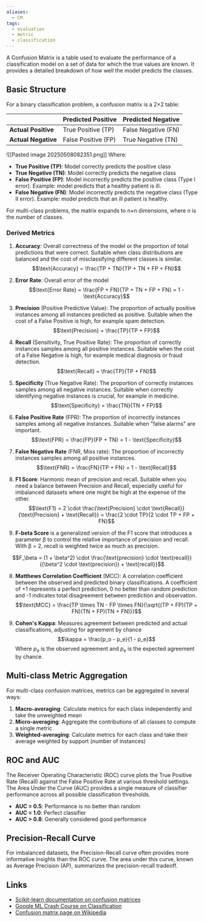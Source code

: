 ```yaml
---
aliases:
  - CM
tags:
  - evaluation
  - metric
  - classification
---
```

A Confusion Matrix is a table used to evaluate the performance of a classification model on a set of data for which the true values are known. It provides a detailed breakdown of how well the model predicts the classes.
## Basic Structure

For a binary classification problem, a confusion matrix is a 2×2 table:

|                    | Predicted Positive   | Predicted Negative   |
|--------------------|----------------------|----------------------|
| **Actual Positive**| True Positive (TP)   | False Negative (FN)  |
| **Actual Negative**| False Positive (FP)  | True Negative (TN)   |
![[Pasted image 20250508082351.png]]
Where:
- **True Positive (TP)**: Model correctly predicts the positive class
- **True Negative (TN)**: Model correctly predicts the negative class
- **False Positive (FP)**: Model incorrectly predicts the positive class (Type I error). Example: model predicts that a healthy patient is ill.
- **False Negative (FN)**: Model incorrectly predicts the negative class (Type II error). Example: model predicts that an ill patient is healthy.

For multi-class problems, the matrix expands to n×n dimensions, where n is the number of classes.

### Derived Metrics


1. **Accuracy**: Overall correctness of the model or the proportion of total predictions that were correct. Suitable when class distributions are balanced and the cost of misclassifying different classes is similar.
   $$\text{Accuracy} = \frac{TP + TN}{TP + TN + FP + FN}$$

2. **Error Rate**: Overall error of the model
   $$\text{Error Rate} = \frac{FP + FN}{TP + TN + FP + FN} = 1 - \text{Accuracy}$$


3. **Precision** (Positive Predictive Value): The proportion of actually positive instances among all instances predicted as positive. Suitable when the cost of a False Positive is high, for example spam detection.
   $$\text{Precision} = \frac{TP}{TP + FP}$$

4. **Recall** (Sensitivity, True Positive Rate): The proportion of correctly instances samples among all positive instances. Suitable when the cost of a False Negative is high, for example medical diagnosis or fraud detection.
   $$\text{Recall} = \frac{TP}{TP + FN}$$

5. **Specificity** (True Negative Rate): The proportion of correctly instances samples among all negative instances. Suitable when correctly identifying negative instances is crucial, for example in medicine.
   $$\text{Specificity} = \frac{TN}{TN + FP}$$

6. **False Positive Rate** (FPR): The proportion of incorrectly instances samples among all negative instances. Suitable when "false alarms" are important.
   $$\text{FPR} = \frac{FP}{FP + TN} = 1 - \text{Specificity}$$

7. **False Negative Rate** (FNR, Miss rate): The proportion of incorrectly instances samples among all positive instances.
   $$\text{FNR} = \frac{FN}{TP + FN} = 1 - \text{Recall}$$

8. **F1 Score**: Harmonic mean of precision and recall. Suitable when you need a balance between Precision and Recall, especially useful for imbalanced datasets where one might be high at the expense of the other.
   $$\text{F1} = 2 \cdot \frac{\text{Precision} \cdot \text{Recall}}{\text{Precision} + \text{Recall}} = \frac{2 \cdot TP}{2 \cdot TP + FP + FN}$$

9. **F-beta Score** is a generalized version of the F1 score that introduces a parameter β to control the relative importance of precision and recall. With β = 2, recall is weighted twice as much as precision.

$$F_\beta = (1 + \beta^2) \cdot \frac{\text{precision} \cdot \text{recall}}{(\beta^2 \cdot \text{precision}) + \text{recall}}$$

8. **Matthews Correlation Coefficient** (MCC): A correlation coefficient between the observed and predicted binary classifications. A coefficient of +1 represents a perfect prediction, 0 no better than random prediction and -1 indicates total disagreement between prediction and observation.
   $$\text{MCC} = \frac{TP \times TN - FP \times FN}{\sqrt{(TP + FP)(TP + FN)(TN + FP)(TN + FN)}}$$

9. **Cohen's Kappa**: Measures agreement between predicted and actual classifications, adjusting for agreement by chance
    $$\kappa = \frac{p_o - p_e}{1 - p_e}$$
    Where $p_o$ is the observed agreement and $p_e$ is the expected agreement by chance.

## Multi-class Metric Aggregation

For multi-class confusion matrices, metrics can be aggregated in several ways:

1. **Macro-averaging**: Calculate metrics for each class independently and take the unweighted mean
2. **Micro-averaging**: Aggregate the contributions of all classes to compute a single metric
3. **Weighted-averaging**: Calculate metrics for each class and take their average weighted by support (number of instances)
## ROC and AUC

The Receiver Operating Characteristic (ROC) curve plots the True Positive Rate (Recall) against the False Positive Rate at various threshold settings. The Area Under the Curve (AUC) provides a single measure of classifier performance across all possible classification thresholds.

- **AUC = 0.5**: Performance is no better than random
- **AUC = 1.0**: Perfect classifier
- **AUC > 0.8**: Generally considered good performance

## Precision-Recall Curve

For imbalanced datasets, the Precision-Recall curve often provides more informative insights than the ROC curve. The area under this curve, known as Average Precision (AP), summarizes the precision-recall tradeoff.

## Links
- [Scikit-learn documentation on confusion matrices](https://scikit-learn.org/stable/modules/model_evaluation.html#confusion-matrix)
- [Google ML Crash Course on Classification](https://developers.google.com/machine-learning/crash-course/classification/precision-and-recall)
- [Confusion matrix page on Wikipedia](https://en.wikipedia.org/wiki/Confusion_matrix)
